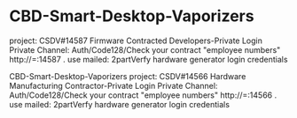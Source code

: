 # CBD-Smart-Desktop-Vaporizers
project: CSDV#14587
Firmware Contracted Developers-Private Login
Private Channel: Auth/Code128/Check your contract "employee numbers" http://=:14587 . 
use mailed: 2partVerfy hardware generator login credentials



CBD-Smart-Desktop-Vaporizers
project: CSDV#14566
Hardware Manufacturing Contractor-Private Login
Private Channel: Auth/Code128/Check your contract "employee numbers" http://=:14566 . 
use mailed: 2partVerfy hardware generator login credentials
